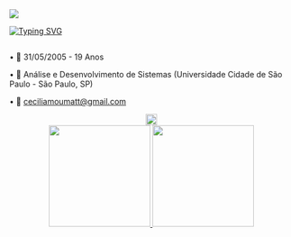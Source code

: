 <img src="https://capsule-render.vercel.app/api?type=waving&color=7c4bbb&height=120&section=header" />

[![Typing SVG](https://readme-typing-svg.demolab.com?font=&weight=500&size=30&pause=1000&color=a470e7&center=true&width=456&lines=Ol%C3%A1%2C+me+chamo+Cecília+Moura)](https://git.io/typing-svg)


## 


• 📅 31/05/2005 - 19 Anos

• 📖 Análise e Desenvolvimento de Sistemas (Universidade Cidade de São Paulo - São Paulo, SP)

• 📧 ceciliamoumatt@gmail.com

  
<div align="center">
  <a href="https://www.linkedin.com/in/cecília-moura-mateus" target="_blank"><img src="https://img.shields.io/badge/-LinkedIn-%230077B5?style=for-the-badge&logo=linkedin&logoColor=white" height="20em" target="_blank"></a> 
</div>


<div align="center">
  <a href="https://github.com/Cziwa">
  <img height="180em" src="https://github-readme-stats.vercel.app/api?username=cziwa&show_icons=true&theme=jolly"/>
  <img height="180em" src="https://github-readme-stats.vercel.app/api/top-langs/?username=cziwa&show_icons=true&layout=compact&theme=jolly"/>
</div>


